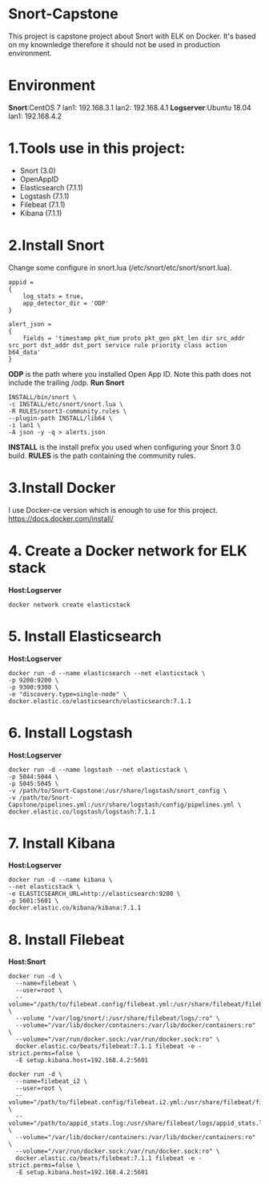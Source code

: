 # Snort-Capstone
This project is capstone project about Snort with ELK on Docker. It's based on my knownledge therefore it should not be used in production environment.

# Environment
**Snort**:CentOS 7
 lan1: 192.168.3.1
 lan2: 192.168.4.1
**Logserver**:Ubuntu 18.04
 lan1: 192.168.4.2
 
# 1.Tools use in this project:
- Snort (3.0)
- OpenAppID
- Elasticsearch (7.1.1)
- Logstash (7.1.1)
- Filebeat (7.1.1)
- Kibana (7.1.1)
# 2.Install Snort
Change some configure in snort.lua (/etc/snort/etc/snort/snort.lua).
```
appid =
{
    log_stats = true,
    app_detector_dir = 'ODP'
}

alert_json =
{
    fields = 'timestamp pkt_num proto pkt_gen pkt_len dir src_addr src_port dst_addr dst_port service rule priority class action b64_data'
}
```
**ODP** is the path where you installed Open App ID.  Note this path does not include the trailing /odp.
**Run Snort**
```
INSTALL/bin/snort \
-c INSTALL/etc/snort/snort.lua \
-R RULES/snort3-community.rules \
--plugin-path INSTALL/lib64 \ 
-i lan1 \
-A json -y -q > alerts.json
```
**INSTALL** is the install prefix you used when configuring your Snort 3.0 build.
**RULES** is the path containing the community rules.
# 3.Install Docker
I use Docker-ce version which is enough to use for this project.
https://docs.docker.com/install/
# 4. Create a Docker network for ELK stack
**Host:Logserver**
```
docker network create elasticstack
```
# 5. Install Elasticsearch
**Host:Logserver**
```
docker run -d --name elasticsearch --net elasticstack \
-p 9200:9200 \
-p 9300:9300 \
-e "discovery.type=single-node" \
docker.elastic.co/elasticsearch/elasticsearch:7.1.1
```
# 6. Install Logstash
**Host:Logserver**
```
docker run -d --name logstash --net elasticstack \
-p 5044:5044 \
-p 5045:5045 \
-v /path/to/Snort-Capstone:/usr/share/logstash/snort_config \
-v /path/to/Snort-Capstone/pipelines.yml:/usr/share/logstash/config/pipelines.yml \
docker.elastic.co/logstash/logstash:7.1.1
```
# 7. Install Kibana
**Host:Logserver**
```
docker run -d --name kibana \
--net elasticstack \
-e ELASTICSEARCH_URL=http://elasticsearch:9200 \
-p 5601:5601 \
docker.elastic.co/kibana/kibana:7.1.1
```
# 8. Install Filebeat
**Host:Snort**
```
docker run -d \
  --name=filebeat \
  --user=root \
  --volume="/path/to/filebeat.config/filebeat.yml:/usr/share/filebeat/filebeat.yml:ro" \
  --volume "/var/log/snort/:/usr/share/filebeat/logs/:ro" \
  --volume="/var/lib/docker/containers:/var/lib/docker/containers:ro" \
  --volume="/var/run/docker.sock:/var/run/docker.sock:ro" \
  docker.elastic.co/beats/filebeat:7.1.1 filebeat -e -strict.perms=false \
  -E setup.kibana.host=192.168.4.2:5601
```
```
docker run -d \
  --name=filebeat_i2 \
  --user=root \
  --volume="/path/to/filebeat.config/filebeat.i2.yml:/usr/share/filebeat/filebeat.yml:ro" \
  --volume="/path/to/appid_stats.log:/usr/share/filebeat/logs/appid_stats.log:ro" \
  --volume="/var/lib/docker/containers:/var/lib/docker/containers:ro" \
  --volume="/var/run/docker.sock:/var/run/docker.sock:ro" \
  docker.elastic.co/beats/filebeat:7.1.1 filebeat -e -strict.perms=false \
  -E setup.kibana.host=192.168.4.2:5601  
```
